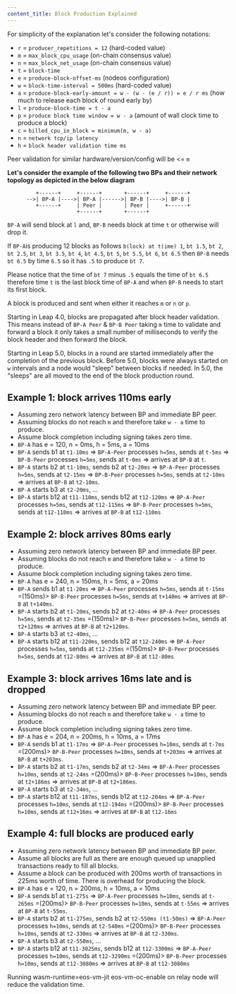 ```yaml
---
content_title: Block Production Explained
---
```


For simplicity of the explanation let's consider the following notations:

* `r` = `producer_repetitions = 12` (hard-coded value)
* `m` = `max_block_cpu_usage` (on-chain consensus value)
* `n` = `max_block_net_usage` (on-chain consensus value)
* `t` = `block-time`
* `e` = `produce-block-offset-ms` (nodeos configuration)
* `w` = `block-time-interval = 500ms` (hard-coded value)
* `a` = `produce-block-early-amount = w - (w - (e / r)) = e / r ms` (how much to release each block of round early by)
* `l` = `produce-block-time = t - a`
* `p` = `produce block time window = w - a` (amount of wall clock time to produce a block)
* `c` = `billed_cpu_in_block = minimum(m, w - a)`
* `n` = `network tcp/ip latency`
* `h` = `block header validation time ms`

Peer validation for similar hardware/version/config will be <= `m`

**Let's consider the example of the following two BPs and their network topology as depicted in the below diagram**

```
         +------+     +------+       +------+     +------+
      -->| BP-A |---->| BP-A |------>| BP-B |---->| BP-B |
         +------+     | Peer |       | Peer |     +------+
                      +------+       +------+
```

`BP-A` will send block at `l` and, `BP-B` needs block at time `t` or otherwise will drop it.

If `BP-A`is producing 12 blocks as follows `b(lock) at t(ime) 1`, `bt 1.5`, `bt 2`, `bt 2.5`, `bt 3`, `bt 3.5`, `bt 4`, `bt 4.5`, `bt 5`, `bt 5.5`, `bt 6`, `bt 6.5` then `BP-B` needs `bt 6.5` by time `6.5` so it has `.5` to produce `bt 7`.

Please notice that the time of `bt 7` minus `.5` equals the time of `bt 6.5` therefore time `t` is the last block time of `BP-A` and when `BP-B` needs to start its first block.

A block is produced and sent when either it reaches `m` or `n` or `p`. 

Starting in Leap 4.0, blocks are propagated after block header validation. This means instead of `BP-A Peer` & `BP-B Peer` taking `m` time to validate and forward a block it only takes a small number of milliseconds to verify the block header and then forward the block.

Starting in Leap 5.0, blocks in a round are started immediately after the completion of the previous block. Before 5.0, blocks were always started on `w` intervals and a node would "sleep" between blocks if needed. In 5.0, the "sleeps" are all moved to the end of the block production round. 

## Example 1: block arrives 110ms early
* Assuming zero network latency between BP and immediate BP peer.
* Assuming blocks do not reach `m` and therefore take `w - a` time to produce.
* Assume block completion including signing takes zero time.
* `BP-A` has e = 120, n = 0ms, h = 5ms, a = 10ms
* `BP-A` sends b1 at `t1-10ms` => `BP-A-Peer` processes `h=5ms`, sends at `t-5ms` => `BP-B-Peer` processes `h=5ms`, sends at `t-0ms` => arrives at `BP-B` at `t`.
* `BP-A` starts b2 at `t1-10ms`, sends b2 at `t2-20ms` => `BP-A-Peer` processes `h=5ms`, sends at `t2-15ms` => `BP-B-Peer` processes `h=5ms`, sends at `t2-10ms` => arrives at `BP-B` at `t2-10ms`.
* `BP-A` starts b3 at `t2-20ms`, ...
* `BP-A` starts b12 at `t11-110ms`, sends b12 at `t12-120ms` => `BP-A-Peer` processes `h=5ms`, sends at `t12-115ms` => `BP-B-Peer` processes `h=5ms`, sends at `t12-110ms` => arrives at `BP-B` at `t12-110ms`

## Example 2: block arrives 80ms early
* Assuming zero network latency between BP and immediate BP peer.
* Assuming blocks do not reach `m` and therefore take `w - a` time to produce.
* Assume block completion including signing takes zero time.
* `BP-A` has e = 240, n = 150ms, h = 5ms, a = 20ms
* `BP-A` sends b1 at `t1-20ms` => `BP-A-Peer` processes `h=5ms`, sends at `t-15ms` =(150ms)> `BP-B-Peer` processes `h=5ms`, sends at `t+140ms` => arrives at `BP-B` at `t+140ms`.
* `BP-A` starts b2 at `t1-20ms`, sends b2 at `t2-40ms` => `BP-A-Peer` processes `h=5ms`, sends at `t2-35ms` =(150ms)> `BP-B-Peer` processes `h=5ms`, sends at `t2+120ms` => arrives at `BP-B` at `t2+120ms`.
* `BP-A` starts b3 at `t2-40ms`, ...
* `BP-A` starts b12 at `t11-220ms`, sends b12 at `t12-240ms` => `BP-A-Peer` processes `h=5ms`, sends at `t12-235ms` =(150ms)> `BP-B-Peer` processes `h=5ms`, sends at `t12-80ms` => arrives at `BP-B` at `t12-80ms`

## Example 3: block arrives 16ms late and is dropped
* Assuming zero network latency between BP and immediate BP peer.
* Assuming blocks do not reach `m` and therefore take `w - a` time to produce.
* Assume block completion including signing takes zero time.
* `BP-A` has e = 204, n = 200ms, h = 10ms, a = 17ms
* `BP-A` sends b1 at `t1-17ms` => `BP-A-Peer` processes `h=10ms`, sends at `t-7ms` =(200ms)> `BP-B-Peer` processes `h=10ms`, sends at `t+203ms` => arrives at `BP-B` at `t+203ms`.
* `BP-A` starts b2 at `t1-17ms`, sends b2 at `t2-34ms` => `BP-A-Peer` processes `h=10ms`, sends at `t2-24ms` =(200ms)> `BP-B-Peer` processes `h=10ms`, sends at `t2+186ms` => arrives at `BP-B` at `t2+186ms`.
* `BP-A` starts b3 at `t2-34ms`, ...
* `BP-A` starts b12 at `t11-187ms`, sends b12 at `t12-204ms` => `BP-A-Peer` processes `h=10ms`, sends at `t12-194ms` =(200ms)> `BP-B-Peer` processes `h=10ms`, sends at `t12+16ms` => arrives at `BP-B` at `t12-16ms`

## Example 4: full blocks are produced early
* Assuming zero network latency between BP and immediate BP peer.
* Assume all blocks are full as there are enough queued up unapplied transactions ready to fill all blocks.
* Assume a block can be produced with 200ms worth of transactions in 225ms worth of time. There is overhead for producing the block.
* `BP-A` has e = 120, n = 200ms, h = 10ms, a = 10ms
* `BP-A` sends b1 at `t1-275s` => `BP-A-Peer` processes `h=10ms`, sends at `t-265ms` =(200ms)> `BP-B-Peer` processes `h=10ms`, sends at `t-55ms` => arrives at `BP-B` at `t-55ms`.
* `BP-A` starts b2 at `t1-275ms`, sends b2 at `t2-550ms (t1-50ms)` => `BP-A-Peer` processes `h=10ms`, sends at `t2-540ms` =(200ms)> `BP-B-Peer` processes `h=10ms`, sends at `t2-330ms` => arrives at `BP-B` at `t2-330ms`.
* `BP-A` starts b3 at `t2-550ms`, ...
* `BP-A` starts b12 at `t11-3025ms`, sends b12 at `t12-3300ms` => `BP-A-Peer` processes `h=10ms`, sends at `t12-3290ms` =(200ms)> `BP-B-Peer` processes `h=10ms`, sends at `t12-3080ms` => arrives at `BP-B` at `t12-3080ms`


Running wasm-runtime=eos-vm-jit eos-vm-oc-enable on relay node will reduce the validation time.
